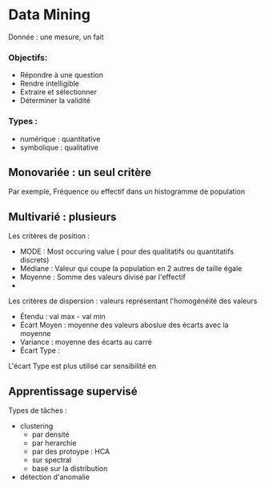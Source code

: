 # Data Mining 

Donnée : une mesure, un fait 

### Objectifs: 
- Répondre à une question 
- Rendre intelligible 
- Extraire et sélectionner 
- Déterminer la validité 

### Types :
- numérique : quantitative 
- symbolique : qualitative

## Monovariée : un seul critère
Par exemple, Fréquence ou effectif dans un histogramme de population 


## Multivarié : plusieurs 

Les critères de position :  
- MODE : Most occuring value ( pour des qualitatifs ou quantitatifs discrets)
- Médiane : Valeur qui coupe la population en 2 autres de taille égale
- Moyenne : Somme des valeurs divisé par l'effectif
- 

Les critères de dispersion : valeurs représentant l'homogénéité des valeurs
- Étendu : val max - val min 
- Écart Moyen : moyenne des valeurs aboslue des écarts avec la moyenne 
- Variance : moyenne des écarts au carré 
- Écart Type : 

L'écart Type est plus utilisé car sensibilité en 

## Apprentissage supervisé 

Types de tâches : 
- clustering 
    - par densité 
    - par herarchie 
    - par des protoype : HCA 
    - sur spectral
    - basé sur la distribution
- détection d'anomalie